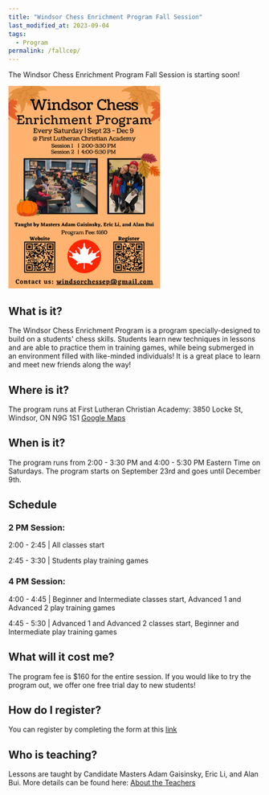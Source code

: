 ```yaml
---
title: "Windsor Chess Enrichment Program Fall Session"
last_modified_at: 2023-09-04
tags:
  - Program
permalink: /fallcep/
---
```


The Windsor Chess Enrichment Program Fall Session is starting soon! 

<img src="/assets/images/WindsorCEPFall.png" alt="Program Flyer" height = "60%" width = "60%"> 

<h2>What is it?</h2>

The Windsor Chess Enrichment Program is a program specially-designed to build on a students' chess skills. Students learn new techniques in lessons and are able to practice them in training games, while being submerged in an environment filled with like-minded individuals! It is a great place to learn and meet new friends along the way!

<h2>Where is it?</h2>

The program runs at First Lutheran Christian Academy: 3850 Locke St, Windsor, ON N9G 1S1 
<a href="https://goo.gl/maps/YyF3MtTgnUew8BHx7">Google Maps </a>

<h2>When is it?</h2>

The program runs from 2:00 - 3:30 PM and 4:00 - 5:30 PM Eastern Time on Saturdays. The program starts on September 23rd and goes until December 9th.

<h2>Schedule</h2>

<h3>2 PM Session:</h3>

<p>2:00 - 2:45 | All classes start </p>

<p>2:45 - 3:30 | Students play training games</p>

<h3>4 PM Session:</h3>

<p>4:00 - 4:45 | Beginner and Intermediate classes start, Advanced 1 and Advanced 2 play training games</p>

<p>4:45 - 5:30 | Advanced 1 and Advanced 2 classes start, Beginner and Intermediate play training games</p>

<h2>What will it cost me?</h2>

The program fee is $160 for the entire session. If you would like to try the program out, we offer one free trial day to new students!

<h2>How do I register?</h2>

You can register by completing the form at this [link](https://forms.gle/UpQjqJRF9QceRjth6)

<h2>Who is teaching?</h2>

Lessons are taught by Candidate Masters Adam Gaisinsky, Eric Li, and Alan Bui. More details can be found here: <a href = "/about/#adam-gaisinsky">About the Teachers</a>